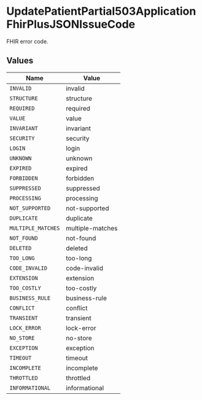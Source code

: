 # UpdatePatientPartial503ApplicationFhirPlusJSONIssueCode

FHIR error code.


## Values

| Name               | Value              |
| ------------------ | ------------------ |
| `INVALID`          | invalid            |
| `STRUCTURE`        | structure          |
| `REQUIRED`         | required           |
| `VALUE`            | value              |
| `INVARIANT`        | invariant          |
| `SECURITY`         | security           |
| `LOGIN`            | login              |
| `UNKNOWN`          | unknown            |
| `EXPIRED`          | expired            |
| `FORBIDDEN`        | forbidden          |
| `SUPPRESSED`       | suppressed         |
| `PROCESSING`       | processing         |
| `NOT_SUPPORTED`    | not-supported      |
| `DUPLICATE`        | duplicate          |
| `MULTIPLE_MATCHES` | multiple-matches   |
| `NOT_FOUND`        | not-found          |
| `DELETED`          | deleted            |
| `TOO_LONG`         | too-long           |
| `CODE_INVALID`     | code-invalid       |
| `EXTENSION`        | extension          |
| `TOO_COSTLY`       | too-costly         |
| `BUSINESS_RULE`    | business-rule      |
| `CONFLICT`         | conflict           |
| `TRANSIENT`        | transient          |
| `LOCK_ERROR`       | lock-error         |
| `NO_STORE`         | no-store           |
| `EXCEPTION`        | exception          |
| `TIMEOUT`          | timeout            |
| `INCOMPLETE`       | incomplete         |
| `THROTTLED`        | throttled          |
| `INFORMATIONAL`    | informational      |